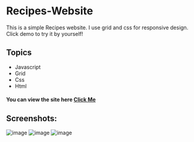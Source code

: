 # Recipes-Website

This is a simple Recipes website. I use grid and css for responsive design. Click demo to try it by yourself!


## Topics
* Javascript
* Grid
* Css
* Html



####  You can view the site here <a href="https://teal-gnome-35bac7.netlify.app/index.html" target="_blank" alt="demo link">Click Me </a>


## Screenshots:

![image](https://user-images.githubusercontent.com/72821281/203842666-ec8df85f-ea3b-44d6-a4d1-64b0cd8ee9df.png)
![image](https://user-images.githubusercontent.com/72821281/203843116-12238421-4d77-474c-acd3-5bbd0079d261.png)
![image](https://user-images.githubusercontent.com/72821281/203842967-c01310bc-d1b9-49c7-8b42-3bfb17078251.png)



